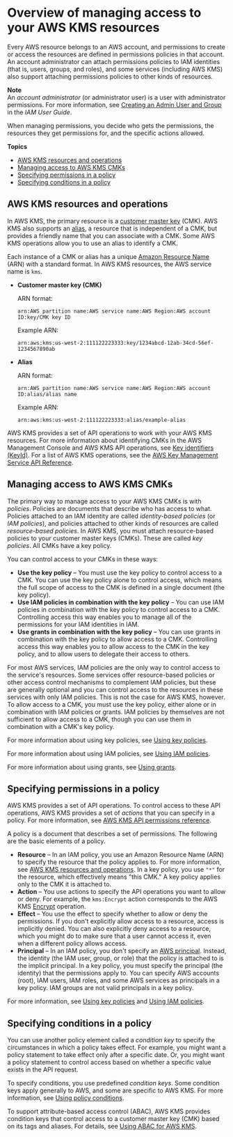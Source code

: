 # Overview of managing access to your AWS KMS resources<a name="control-access-overview"></a>

Every AWS resource belongs to an AWS account, and permissions to create or access the resources are defined in permissions policies in that account\. An account administrator can attach permissions policies to IAM identities \(that is, users, groups, and roles\), and some services \(including AWS KMS\) also support attaching permissions policies to other kinds of resources\.

**Note**  
An *account administrator* \(or administrator user\) is a user with administrator permissions\. For more information, see [Creating an Admin User and Group](https://docs.aws.amazon.com/IAM/latest/UserGuide/getting-started_create-admin-group.html) in the *IAM User Guide*\.

When managing permissions, you decide who gets the permissions, the resources they get permissions for, and the specific actions allowed\.

**Topics**
+ [AWS KMS resources and operations](#kms-resources-operations)
+ [Managing access to AWS KMS CMKs](#managing-access)
+ [Specifying permissions in a policy](#overview-policy-elements)
+ [Specifying conditions in a policy](#overview-policy-conditions)

## AWS KMS resources and operations<a name="kms-resources-operations"></a>

In AWS KMS, the primary resource is a [customer master key](concepts.md#master_keys) \(CMK\)\. AWS KMS also supports an [alias](programming-aliases.md), a resource that is independent of a CMK, but provides a friendly name that you can associate with a CMK\. Some AWS KMS operations allow you to use an alias to identify a CMK\.

Each instance of a CMK or alias has a unique [Amazon Resource Name](https://docs.aws.amazon.com/general/latest/gr/aws-arns-and-namespaces.html#arns-syntax) \(ARN\) with a standard format\. In AWS KMS resources, the AWS service name is `kms`\. 
+ **Customer master key \(CMK\)**

  ARN format:

  `arn:AWS partition name:AWS service name:AWS Region:AWS account ID:key/CMK key ID`

  Example ARN:

  `arn:aws:kms:us-west-2:111122223333:key/1234abcd-12ab-34cd-56ef-1234567890ab`
+ **Alias**

  ARN format:

  `arn:AWS partition name:AWS service name:AWS Region:AWS account ID:alias/alias name`

  Example ARN:

  `arn:aws:kms:us-west-2:111122223333:alias/example-alias`

AWS KMS provides a set of API operations to work with your AWS KMS resources\. For more information about identifying CMKs in the AWS Management Console and AWS KMS API operations, see [Key identifiers \(KeyId\)](concepts.md#key-id)\. For a list of AWS KMS operations, see the [AWS Key Management Service API Reference](https://docs.aws.amazon.com/kms/latest/APIReference/)\.

## Managing access to AWS KMS CMKs<a name="managing-access"></a>

The primary way to manage access to your AWS KMS CMKs is with *policies*\. Policies are documents that describe who has access to what\. Policies attached to an IAM identity are called *identity\-based policies* \(or *IAM policies*\), and policies attached to other kinds of resources are called *resource\-based policies*\. In AWS KMS, you must attach resource\-based policies to your customer master keys \(CMKs\)\. These are called *key policies*\. All CMKs have a key policy\.

You can control access to your CMKs in these ways:
+ **Use the key policy** – You must use the key policy to control access to a CMK\. You can use the key policy alone to control access, which means the full scope of access to the CMK is defined in a single document \(the key policy\)\.
+ **Use IAM policies in combination with the key policy** – You can use IAM policies in combination with the key policy to control access to a CMK\. Controlling access this way enables you to manage all of the permissions for your IAM identities in IAM\.
+ **Use grants in combination with the key policy** – You can use grants in combination with the key policy to allow access to a CMK\. Controlling access this way enables you to allow access to the CMK in the key policy, and to allow users to delegate their access to others\.

For most AWS services, IAM policies are the only way to control access to the service's resources\. Some services offer resource\-based policies or other access control mechanisms to complement IAM policies, but these are generally optional and you can control access to the resources in these services with only IAM policies\. This is not the case for AWS KMS, however\. To allow access to a CMK, you must use the key policy, either alone or in combination with IAM policies or grants\. IAM policies by themselves are not sufficient to allow access to a CMK, though you can use them in combination with a CMK's key policy\.

For more information about using key policies, see [Using key policies](key-policies.md)\.

For more information about using IAM policies, see [Using IAM policies](iam-policies.md)\.

For more information about using grants, see [Using grants](grants.md)\.

## Specifying permissions in a policy<a name="overview-policy-elements"></a>

AWS KMS provides a set of API operations\. To control access to these API operations, AWS KMS provides a set of *actions* that you can specify in a policy\. For more information, see [AWS KMS API permissions reference](kms-api-permissions-reference.md)\.

A policy is a document that describes a set of permissions\. The following are the basic elements of a policy\.
+ **Resource** – In an IAM policy, you use an Amazon Resource Name \(ARN\) to specify the resource that the policy applies to\. For more information, see [AWS KMS resources and operations](#kms-resources-operations)\. In a key policy, you use `"*"` for the resource, which effectively means "this CMK\." A key policy applies only to the CMK it is attached to\.
+ **Action** – You use actions to specify the API operations you want to allow or deny\. For example, the `kms:Encrypt` action corresponds to the AWS KMS [Encrypt](https://docs.aws.amazon.com/kms/latest/APIReference/API_Encrypt.html) operation\.
+ **Effect** – You use the effect to specify whether to allow or deny the permissions\. If you don't explicitly allow access to a resource, access is implicitly denied\. You can also explicitly deny access to a resource, which you might do to make sure that a user cannot access it, even when a different policy allows access\.
+ **Principal** – In an IAM policy, you don't specify an [AWS principal](https://docs.aws.amazon.com/IAM/latest/UserGuide/intro-structure.html#intro-structure-principal)\. Instead, the identity \(the IAM user, group, or role\) that the policy is attached to is the implicit principal\. In a key policy, you must specify the principal \(the identity\) that the permissions apply to\. You can specify AWS accounts \(root\), IAM users, IAM roles, and some AWS services as principals in a key policy\. IAM groups are not valid principals in a key policy\.

For more information, see [Using key policies](key-policies.md) and [Using IAM policies](iam-policies.md)\.

## Specifying conditions in a policy<a name="overview-policy-conditions"></a>

You can use another policy element called a *condition key* to specify the circumstances in which a policy takes effect\. For example, you might want a policy statement to take effect only after a specific date\. Or, you might want a policy statement to control access based on whether a specific value exists in the API request\.

To specify conditions, you use predefined *condition keys*\. Some condition keys apply generally to AWS, and some are specific to AWS KMS\. For more information, see [Using policy conditions](policy-conditions.md)\.

To support attribute\-based access control \(ABAC\), AWS KMS provides condition keys that control access to a customer master key \(CMK\) based on its tags and aliases\. For details, see [Using ABAC for AWS KMS](abac.md)\.